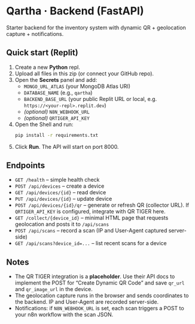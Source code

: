 # Qartha · Backend (FastAPI)

Starter backend for the inventory system with dynamic QR + geolocation capture + notifications.

## Quick start (Replit)

1. Create a new **Python** repl.
2. Upload all files in this zip (or connect your GitHub repo).
3. Open the **Secrets** panel and add:
   - `MONGO_URL_ATLAS` (your MongoDB Atlas URI)
   - `DATABASE_NAME` (e.g., `qartha`)
   - `BACKEND_BASE_URL` (your public Replit URL or local, e.g. `https://<your-repl>.replit.dev`)
   - *(optional)* `N8N_WEBHOOK_URL`
   - *(optional)* `QRTIGER_API_KEY`
4. Open the Shell and run:
   ```bash
   pip install -r requirements.txt
   ```
5. Click **Run**. The API will start on port 8000.

## Endpoints

- `GET /health` – simple health check
- `POST /api/devices` – create a device
- `GET /api/devices/{id}` – read device
- `PUT /api/devices/{id}` – update device
- `POST /api/devices/{id}/qr` – generate or refresh QR (collector URL). If `QRTIGER_API_KEY` is configured, integrate with QR TIGER here.
- `GET /collect/{device_id}` – minimal HTML page that requests geolocation and posts it to `/api/scans`
- `POST /api/scans` – record a scan (IP and User-Agent captured server-side)
- `GET /api/scans?device_id=...` – list recent scans for a device

## Notes

- The QR TIGER integration is a **placeholder**. Use their API docs to implement the POST for “Create Dynamic QR Code” and save `qr_url` and `qr_image_url` in the device.
- The geolocation capture runs in the browser and sends coordinates to the backend. IP and User-Agent are recorded server-side.
- Notifications: if `N8N_WEBHOOK_URL` is set, each scan triggers a POST to your n8n workflow with the scan JSON.

